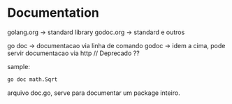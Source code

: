 # Documentation

golang.org -> standard library
godoc.org -> standard e outros

go doc -> documentacao via linha de comando
godoc -> idem a cima, pode servir documentacao via http // Deprecado ??


sample:
```bash
go doc math.Sqrt
```

arquivo doc.go, serve para documentar um package inteiro.

